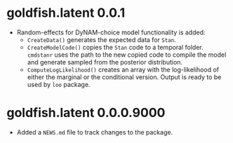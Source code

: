 # goldfish.latent 0.0.1

* Random-effects for DyNAM-choice model functionality is added:
  * `CreateData()` generates the expected data for `Stan`.
  * `CreateModelCode()` copies the `Stan` code to a temporal folder.
    `cmdstanr` uses the path to the new copied code to compile the model and
    generate sampled from the posterior distribution.
  * `ComputeLogLikelihood()` creates an array with the log-likelihood of either
    the marginal or the conditional version. Output is ready to be used by `loo`
    package.

# goldfish.latent 0.0.0.9000

* Added a `NEWS.md` file to track changes to the package.
